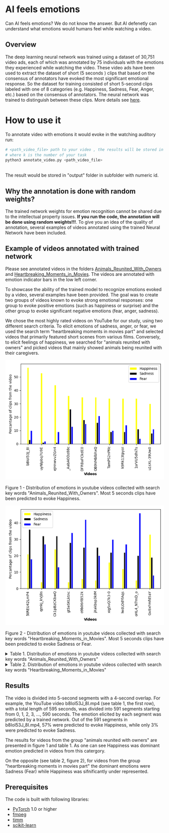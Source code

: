 # AI feels emotions
Can AI feels emotions? We do not know the answer. 
But AI defenetly can understand what emotions would humans feel while watching a video.


## Overview

The deep learning neural network was trained using a dataset of 30,751 video ads, each of which was annotated by 75 individuals with the emotions they experienced while watching the video. 
These video ads have been used to extract the dataset of short (5 seconds ) clips that based on the consensus of annotators have evoked the most significant emotional response.
So the dataset for training consisted of short 5-second clips labeled with one of  8 categories (e.g. Happiness, Sadness, Fear, Anger, etc.) based on the consensus of annotators. 
The neural network was trained to distinguish between these clips. More details see [here](Adcumen.pdf).


# How to use it
To annotate video with emotions it would evoke in the watching auditory run:

```bash
# <path_video_file> path to your video , the results will be stored in "output/k/output.mp4" 
# where k is the number of your task
python3 annotate_video.py <path_video_file>
  
```
The result would be stored in "output" folder in subfolder with numeric id.

## Why the annotation is done with random weights?   
The trained network weights for emotion recognition cannot be shared due to the intellectual property issues. 
**If you run the code, the annotation will be done using random weights!!!**. 
To give you an idea of the quality of annotation, several examples of videos annotated using the trained Neural Network have been included.
 

## Example of videos annotated with trained network 

Please see annotated videos in the folders  [Animals_Reunited_With_Owners](Animals_Reunited_With_Owners) and [Heartbreaking_Moments_in_Movies](Heartbreaking_Moments_in_Movies).
The videos are annotated with emotion indicator bars in the low left corner.  

To showcase the ability of the trained model to recognize emotions evoked by a video, several examples have been provided. 
The goal was to create two groups of videos known to evoke strong emotional responses: 
one group to evoke positive emotions (such as happiness or surprise) 
and the other group to evoke significant negative emotions (fear, anger, sadness).

We chose the most highly rated videos on YouTube for our study, 
using two different search criteria. 
To elicit emotions of sadness, anger, or fear, we used the search term "heartbreaking moments in movies part" 
and selected videos that primarily featured short scenes from various films. 
Conversely, to elicit feelings of happiness, 
we searched for "animals reunited with owners" 
and picked videos that mainly showed animals being reunited with their caregivers.





![This is an image](figures/Animals_Reunited_With_Owners.png)
<p align = "left">
Figure 1 - Distribution of emotions in youtube videos collected with search key words "Animals_Reunited_With_Owners". Most 5 seconds clips have been predicted to evoke Happiness.
</p>



![This is an image](figures/Heartbreaking_Moments_in_Movies_PART.png)

<p align = "left">
Figure 2 - Distribution of emotions in youtube videos collected with search key words "Heartbreaking_Moments_in_Movies". Most 5 seconds clips have been predicted to evoke Sadness or Fear.
</p>


<details>
<summary>
Table 1. Distribution of emotions in youtube videos collected with search key words "Animals_Reunited_With_Owners"
</summary>
<p>

| Video           | Duration | Happiness | Sadness | Fear | Anger |
|-----------------|----------|-----------|---------|------|-------|
| b8Iol53J_8I.mp4 |      595 |        57 |       3 |   10 |    14 |
| uyNlpbq7U9E.mp4 |      485 |        53 |       1 |    2 |    11 |
| eJHnwvvZGn4.mp4 |      543 |        44 |       1 |    9 |    23 |
| _AabAODz88c.mp4 |      600 |        36 |      26 |   13 |    20 |
| DFRBaFCkdE0.mp4 |      460 |        35 |      18 |   15 |    25 |
| OB9VHblbhxQ.mp4 |      644 |        35 |      16 |   21 |    18 |
| TamPS2nPtlc.mp4 |      505 |        34 |       9 |   10 |    16 |
| k9Rk13tpyoI.mp4 |      738 |        34 |       9 |   14 |    26 |
| 1srVU5dhi7s.mp4 |      528 |        34 |      11 |    4 |    37 |
| u1sXL-39Uw0.mp4 |      602 |        30 |       8 |   11 |    30 |




</p>
</details>




<details>
<summary>
Table 2. Distribution of emotions in youtube videos collected with search key words "Heartbreaking_Moments_in_Movies"
</summary>
<p>

| Video           | Duration | Happiness | Sadness | Fear | Anger |
|-----------------|----------|-----------|---------|------|-------|
| 5tREU42LmP4.mp4 |      358 |        21 |      36 |   18 |    14 |
| qznkj_kVjBs.mp4 |      196 |         4 |      32 |   27 |    23 |
| Ck1pBzCKbwQ.mp4 |      313 |        24 |      32 |   13 |    14 |
| gtSeSKLktnc.mp4 |      544 |         4 |      28 |   34 |     7 |
| o9b06rlB52k.mp4 |      655 |         6 |      25 |   42 |    13 |
| jXakbsp3kIM.mp4 |      825 |         5 |      25 |   20 |    17 |
| xig5vQ7k3-0.mp4 |      368 |        16 |      22 |   30 |    21 |
| lwdLOdYlAqs.mp4 |      333 |        12 |      22 |   27 |    13 |
| oHL4_N7mD_o.mp4 |      701 |         5 |      20 |   46 |     7 |
| Gv8xFmfd5aY.mp4 |      377 |        33 |      19 |    8 |    22 |


</p>
</details>



## Results
The video is divided into 5-second segments with a 4-second overlap. 
For example, the YouTube video b8Iol53J_8I.mp4 (see table 1, the first row), with a total length of 595 seconds, was divided into 591 segments starting from 0, 1, 2, 3, ..., 590 seconds. 
The emotion elicited by each segment was predicted by a trained network. 
Out of the 591 segments in b8Iol53J_8I.mp4, 57% were predicted to evoke Happiness, while only 3% were predicted to evoke Sadness.

The results for videos from the group "animals reunited with owners" are presented in figure 1 and table 1. 
As one can see Happiness was dominant emotion predicted in videos from this catergory. 

On the opposite (see table 2, figure 2), for videos from the group "heartbreaking moments in movies part" the dominant emotions were Sadness (Fear) while Happiness was sifnificantly under represented.      

## Prerequisites

The code is built with following libraries:

- [PyTorch](https://pytorch.org/) 1.0 or higher
- [fmpeg](https://ffmpeg.org/)
- [timm](https://github.com/rwightman/pytorch-image-models)
- [scikit-learn](https://scikit-learn.org/stable/)
